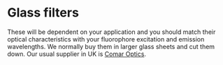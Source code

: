 # Glass filters

These will be dependent on your application and you should match their optical characteristics with your fluorophore excitation and emission wavelengths.  We normally buy them in larger glass sheets and cut them down. Our usual supplier in UK is [Comar Optics](https://www.comaroptics.com/components/filters/dichroic-filters).